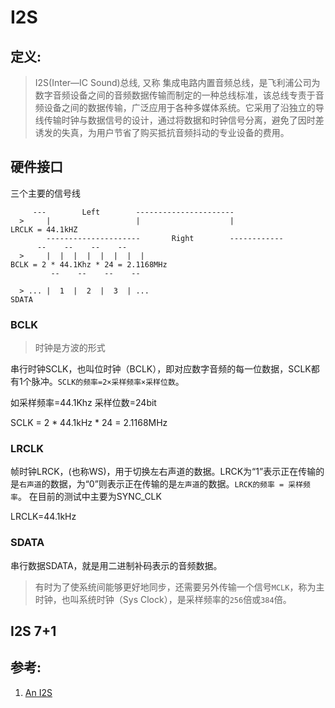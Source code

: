 # I2S

## 定义:

>I2S(Inter—IC Sound)总线, 又称 集成电路内置音频总线，是飞利浦公司为数字音频设备之间的音频数据传输而制定的一种总线标准，该总线专责于音频设备之间的数据传输，广泛应用于各种多媒体系统。它采用了沿独立的导线传输时钟与数据信号的设计，通过将数据和时钟信号分离，避免了因时差诱发的失真，为用户节省了购买抵抗音频抖动的专业设备的费用。


## 硬件接口

三个主要的信号线

```
     --- 		Left		----------------------
  >		|					|					 |					LRCLK = 44.1kHZ
		---------------------		Right		 ------------
      --    --    --    --   
  >	    |  |  |  |  |  |  |  |  									BCLK = 2 * 44.1Khz * 24 = 2.1168MHz
	     --    --    --    --

  > ... |  1  |  2  |  3  | ...										SDATA
```
### BCLK

> 时钟是方波的形式

串行时钟SCLK，也叫位时钟（BCLK），即对应数字音频的每一位数据，SCLK都有1个脉冲。`SCLK的频率=2×采样频率×采样位数`。

如采样频率=44.1Khz  采样位数=24bit

SCLK = 2 * 44.1kHz * 24 = 2.1168MHz

### LRCLK

帧时钟LRCK，(也称WS)，用于切换左右声道的数据。LRCK为“1”表示正在传输的是`右声道`的数据，为“0”则表示正在传输的是`左声道`的数据。`LRCK的频率 = 采样频率`。
在目前的测试中主要为SYNC_CLK

LRCLK=44.1kHz

### SDATA

串行数据SDATA，就是用二进制补码表示的音频数据。

>有时为了使系统间能够更好地同步，还需要另外传输一个信号`MCLK`，称为主时钟，也叫系统时钟（Sys Clock），是采样频率的`256`倍或`384`倍。



## I2S 7+1


## 参考:

1. [An I2S](http://www.nxp.com/assets/documents/data/en/application-notes/AN4520.pdf)
